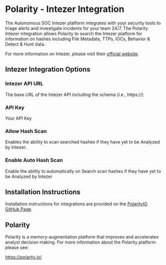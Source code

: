 # Polarity - Intezer Integration

The Autonomous SOC Intezer platform integrates with your security tools to triage alerts and investigate incidents for your team 24/7.
The Polarity Intezer integration allows Polarity to search the Intezer platform for information on hashes including File Metadata, TTPs, IOCs, Behavior & Detect & Hunt data.

For more information on Intezer, please visit their [official website](https://intezer.com/).

## Intezer Integration Options
### Intezer API URL
The base URL of the Intezer API including the schema (i.e., https://)

### API Key
Your API Key

### Allow Hash Scan
Enables the ability to scan searched hashes if they have yet to be Analyzed by Intezer.

### Enable Auto Hash Scan
Enable the ability to automatically on Search scan hashes if they have yet to be Analyzed by Intezer

## Installation Instructions

Installation instructions for integrations are provided on the [PolarityIO GitHub Page](https://polarityio.github.io/).

## Polarity

Polarity is a memory-augmentation platform that improves and accelerates analyst decision making.  For more information about the Polarity platform please see:

https://polarity.io/
